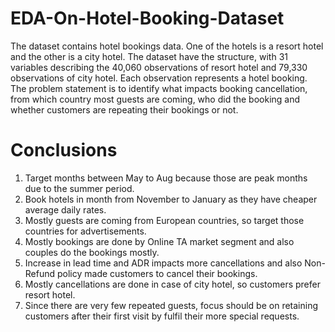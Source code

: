 # EDA-On-Hotel-Booking-Dataset
The dataset contains hotel bookings data. One of the hotels is a resort hotel and the other is a city hotel. The dataset have the structure, with 31 variables describing the 40,060 observations of resort hotel and 79,330 observations of city hotel. Each observation represents a hotel booking.  
The problem statement is to identify what impacts booking cancellation, from which country most guests are coming, who did the booking and whether customers are repeating their bookings or not. 
# Conclusions
1. Target months between May to Aug because those are peak months due to the
summer period.
2. Book hotels in month from November to January as they have cheaper average daily
rates.
3. Mostly guests are coming from European countries, so target those countries for
advertisements.
4. Mostly bookings are done by Online TA market segment and also couples do the
bookings mostly.
5. Increase in lead time and ADR impacts more cancellations and also Non-Refund policy
made customers to cancel their bookings.
6. Mostly cancellations are done in case of city hotel, so customers prefer resort hotel.
7. Since there are very few repeated guests, focus should be on retaining customers
after their first visit by fulfil their more special requests.
